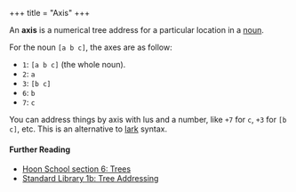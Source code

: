 +++
title = "Axis"
+++

An **axis** is a numerical tree address for a particular location in a [noun](/glossary/noun).

For the noun `[a b c]`, the axes are as follow:

- `1`: `[a b c]` (the whole noun).
- `2`: `a`
- `3`: `[b c]`
- `6`: `b`
- `7`: `c`

You can address things by axis with lus and a number, like `+7` for `c`, `+3` for `[b c]`, etc. This is an alternative to [lark](/glossary/lark) syntax.

#### Further Reading

- [Hoon School section 6: Trees](/courses/hoon-school/G-trees)
- [Standard Library 1b: Tree Addressing](/language/hoon/reference/stdlib/1b)

